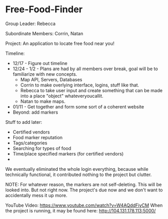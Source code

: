Free-Food-Finder
================

Group Leader: Rebecca

Subordinate Members: Corrin, Natan

Project: An application to locate free food near you!

Timeline:
* 12/17 - Figure out timeline
* 12/24 - 1/2 - Plans are had by all members over break, goal will be to familiarize with new concepts.
  * Map API, Servers, Databases
  * Corrin to make overlying interface, logins, stuff like that.
  * Rebecca to take user input and create something that can be made into a place "object" whateveryoucallit.
  * Natan to make maps.
* 01/11 - Get together and form some sort of a coherent website
* Beyond: add markers

Stuff to add later:
* Certified vendors
* Food marker reputation
* Tags/categories
 * Searching for types of food
* Time/place specified markers (for certified vendors)
* 

We eventually eliminated the whole login everything, because while technically functional, it contributed nothing to the project but clutter.

NOTE: For whatever reason, the markers are not self-deleting. This will be looked into. But not right now. The project's due now and we don't want to accidentally mess it up more.

YouTube Video: https://www.youtube.com/watch?v=W4AQddFiyCM
When the project is running, it may be found here: http://104.131.178.113:5000/
